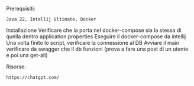 Prerequisiti:

    Java 22, Intellij Ultimate, Docker

Installazione
    Verificare che la porta nel docker-compose sia la stessa di quella dentro application.properties
    Eseguire il docker-compose da intellij
    Una volta finito lo script, verificare la connessione al DB
    Avviare il main
    verificare da swagger che il db funzioni (prova a fare una post di un utente e poi una get-all)
            

Risorse:

    https://chatgpt.com/